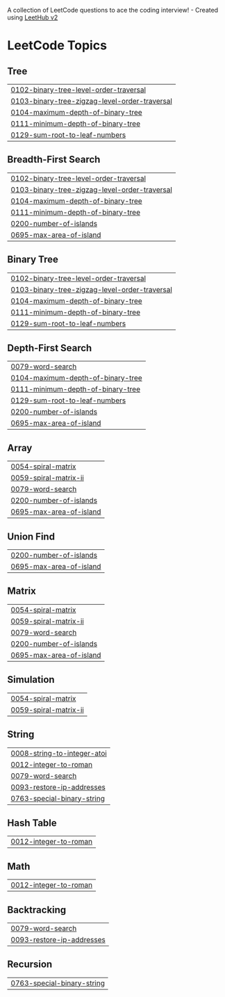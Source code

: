 A collection of LeetCode questions to ace the coding interview! - Created using [LeetHub v2](https://github.com/arunbhardwaj/LeetHub-2.0)
<!---LeetCode Topics Start-->
# LeetCode Topics
## Tree
|  |
| ------- |
| [0102-binary-tree-level-order-traversal](https://github.com/Nitheesh141/Nitheesh141/tree/master/0102-binary-tree-level-order-traversal) |
| [0103-binary-tree-zigzag-level-order-traversal](https://github.com/Nitheesh141/Nitheesh141/tree/master/0103-binary-tree-zigzag-level-order-traversal) |
| [0104-maximum-depth-of-binary-tree](https://github.com/Nitheesh141/Nitheesh141/tree/master/0104-maximum-depth-of-binary-tree) |
| [0111-minimum-depth-of-binary-tree](https://github.com/Nitheesh141/Nitheesh141/tree/master/0111-minimum-depth-of-binary-tree) |
| [0129-sum-root-to-leaf-numbers](https://github.com/Nitheesh141/Nitheesh141/tree/master/0129-sum-root-to-leaf-numbers) |
## Breadth-First Search
|  |
| ------- |
| [0102-binary-tree-level-order-traversal](https://github.com/Nitheesh141/Nitheesh141/tree/master/0102-binary-tree-level-order-traversal) |
| [0103-binary-tree-zigzag-level-order-traversal](https://github.com/Nitheesh141/Nitheesh141/tree/master/0103-binary-tree-zigzag-level-order-traversal) |
| [0104-maximum-depth-of-binary-tree](https://github.com/Nitheesh141/Nitheesh141/tree/master/0104-maximum-depth-of-binary-tree) |
| [0111-minimum-depth-of-binary-tree](https://github.com/Nitheesh141/Nitheesh141/tree/master/0111-minimum-depth-of-binary-tree) |
| [0200-number-of-islands](https://github.com/Nitheesh141/Nitheesh141/tree/master/0200-number-of-islands) |
| [0695-max-area-of-island](https://github.com/Nitheesh141/Nitheesh141/tree/master/0695-max-area-of-island) |
## Binary Tree
|  |
| ------- |
| [0102-binary-tree-level-order-traversal](https://github.com/Nitheesh141/Nitheesh141/tree/master/0102-binary-tree-level-order-traversal) |
| [0103-binary-tree-zigzag-level-order-traversal](https://github.com/Nitheesh141/Nitheesh141/tree/master/0103-binary-tree-zigzag-level-order-traversal) |
| [0104-maximum-depth-of-binary-tree](https://github.com/Nitheesh141/Nitheesh141/tree/master/0104-maximum-depth-of-binary-tree) |
| [0111-minimum-depth-of-binary-tree](https://github.com/Nitheesh141/Nitheesh141/tree/master/0111-minimum-depth-of-binary-tree) |
| [0129-sum-root-to-leaf-numbers](https://github.com/Nitheesh141/Nitheesh141/tree/master/0129-sum-root-to-leaf-numbers) |
## Depth-First Search
|  |
| ------- |
| [0079-word-search](https://github.com/Nitheesh141/Nitheesh141/tree/master/0079-word-search) |
| [0104-maximum-depth-of-binary-tree](https://github.com/Nitheesh141/Nitheesh141/tree/master/0104-maximum-depth-of-binary-tree) |
| [0111-minimum-depth-of-binary-tree](https://github.com/Nitheesh141/Nitheesh141/tree/master/0111-minimum-depth-of-binary-tree) |
| [0129-sum-root-to-leaf-numbers](https://github.com/Nitheesh141/Nitheesh141/tree/master/0129-sum-root-to-leaf-numbers) |
| [0200-number-of-islands](https://github.com/Nitheesh141/Nitheesh141/tree/master/0200-number-of-islands) |
| [0695-max-area-of-island](https://github.com/Nitheesh141/Nitheesh141/tree/master/0695-max-area-of-island) |
## Array
|  |
| ------- |
| [0054-spiral-matrix](https://github.com/Nitheesh141/Nitheesh141/tree/master/0054-spiral-matrix) |
| [0059-spiral-matrix-ii](https://github.com/Nitheesh141/Nitheesh141/tree/master/0059-spiral-matrix-ii) |
| [0079-word-search](https://github.com/Nitheesh141/Nitheesh141/tree/master/0079-word-search) |
| [0200-number-of-islands](https://github.com/Nitheesh141/Nitheesh141/tree/master/0200-number-of-islands) |
| [0695-max-area-of-island](https://github.com/Nitheesh141/Nitheesh141/tree/master/0695-max-area-of-island) |
## Union Find
|  |
| ------- |
| [0200-number-of-islands](https://github.com/Nitheesh141/Nitheesh141/tree/master/0200-number-of-islands) |
| [0695-max-area-of-island](https://github.com/Nitheesh141/Nitheesh141/tree/master/0695-max-area-of-island) |
## Matrix
|  |
| ------- |
| [0054-spiral-matrix](https://github.com/Nitheesh141/Nitheesh141/tree/master/0054-spiral-matrix) |
| [0059-spiral-matrix-ii](https://github.com/Nitheesh141/Nitheesh141/tree/master/0059-spiral-matrix-ii) |
| [0079-word-search](https://github.com/Nitheesh141/Nitheesh141/tree/master/0079-word-search) |
| [0200-number-of-islands](https://github.com/Nitheesh141/Nitheesh141/tree/master/0200-number-of-islands) |
| [0695-max-area-of-island](https://github.com/Nitheesh141/Nitheesh141/tree/master/0695-max-area-of-island) |
## Simulation
|  |
| ------- |
| [0054-spiral-matrix](https://github.com/Nitheesh141/Nitheesh141/tree/master/0054-spiral-matrix) |
| [0059-spiral-matrix-ii](https://github.com/Nitheesh141/Nitheesh141/tree/master/0059-spiral-matrix-ii) |
## String
|  |
| ------- |
| [0008-string-to-integer-atoi](https://github.com/Nitheesh141/Nitheesh141/tree/master/0008-string-to-integer-atoi) |
| [0012-integer-to-roman](https://github.com/Nitheesh141/Nitheesh141/tree/master/0012-integer-to-roman) |
| [0079-word-search](https://github.com/Nitheesh141/Nitheesh141/tree/master/0079-word-search) |
| [0093-restore-ip-addresses](https://github.com/Nitheesh141/Nitheesh141/tree/master/0093-restore-ip-addresses) |
| [0763-special-binary-string](https://github.com/Nitheesh141/Nitheesh141/tree/master/0763-special-binary-string) |
## Hash Table
|  |
| ------- |
| [0012-integer-to-roman](https://github.com/Nitheesh141/Nitheesh141/tree/master/0012-integer-to-roman) |
## Math
|  |
| ------- |
| [0012-integer-to-roman](https://github.com/Nitheesh141/Nitheesh141/tree/master/0012-integer-to-roman) |
## Backtracking
|  |
| ------- |
| [0079-word-search](https://github.com/Nitheesh141/Nitheesh141/tree/master/0079-word-search) |
| [0093-restore-ip-addresses](https://github.com/Nitheesh141/Nitheesh141/tree/master/0093-restore-ip-addresses) |
## Recursion
|  |
| ------- |
| [0763-special-binary-string](https://github.com/Nitheesh141/Nitheesh141/tree/master/0763-special-binary-string) |
<!---LeetCode Topics End-->